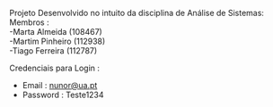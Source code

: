 Projeto Desenvolvido no intuito da disciplina de Análise de Sistemas:
Membros :<br/>
-Marta Almeida (108467)<br/>
-Martim Pinheiro (112938)<br/>
-Tiago Ferreira (112787)<br/>

Credenciais para Login :
- Email : nunor@ua.pt
- Password : Teste1234

